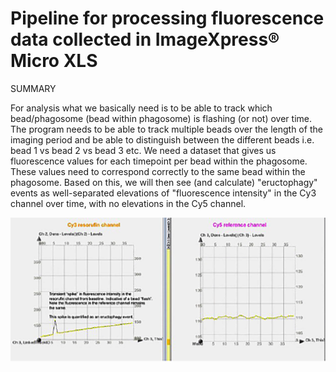 # Pipeline for processing fluorescence data collected in ImageXpress® Micro XLS

SUMMARY

For analysis what we basically need is to be able to track which bead/phagosome (bead within phagosome) is flashing (or not) over time. The program needs to be able to track multiple beads over the length of the imaging period and be able to distinguish between the different beads i.e. bead 1 vs bead 2 vs bead 3 etc. We need a dataset that gives us fluorescence values for each timepoint per bead within the phagosome. These values need to correspond correctly to the same bead within the phagosome. Based on this, we will then see (and calculate) "eructophagy" events as well-separated elevations of "fluorescence intensity" in the Cy3 channel over time, with no elevations in the Cy5 channel.

<p align="center">
  <img src="Cy3_vs_Cy5_plots.png" alt="Illustration of Cy3/Cy5 signals">
</p>
